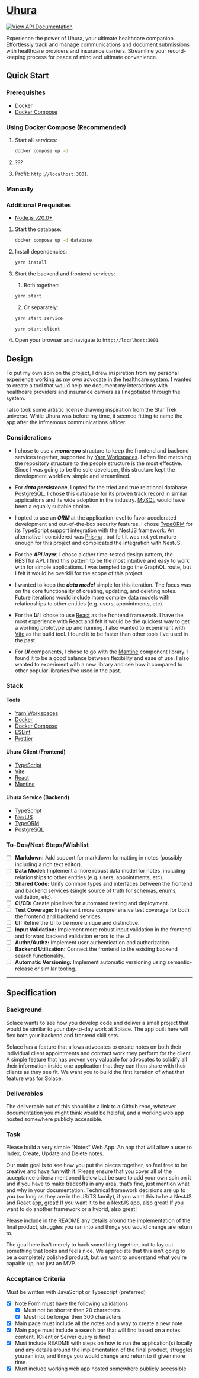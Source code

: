 # [Uhura](http://uhura.nickawilliams.com)

[![View API Documentation][swagger-image]][swagger-url]

Experience the power of Uhura, your ultimate healthcare companion. Effortlessly
track and manage communications and document submissions with healthcare
providers and insurance carriers. Streamline your record-keeping process for
peace of mind and ultimate convenience.

## Quick Start

### Prerequisites

- [Docker](https://www.docker.com/get-started)
- [Docker Compose](https://docs.docker.com/compose/install/)

### Using Docker Compose (Recommended)

1. Start all services:

   ```sh
   docker compose up -d
   ```

2. ???

3. Profit: `http://localhost:3001`.

### Manually

### Additional Prequisites

- [Node.js v20.0+](https://nodejs.org/en/download/)

1.  Start the database:

    ```sh
    docker compose up -d database
    ```

2.  Install dependencies:

    ```sh
    yarn install
    ```

3.  Start the backend and frontend services:

    1. Both together:

    ```sh
    yarn start
    ```

    2. Or separately:

    ```sh
    yarn start:service
    ```

    ```sh
    yarn start:client
    ```

4.  Open your browser and navigate to `http://localhost:3001`.

## Design

To put my own spin on the project, I drew inspiration from my personal
experience working as my own advocate in the healthcare system. I wanted to
create a tool that would help me document my interactions with healthcare
providers and insurance carriers as I negotiated through the system.

I also took some artistic license drawing inspiration from the Star Trek
universe. While Uhura was before my time, it seemed fitting to name the app
after the infmamous communications officer.

### Considerations

- I chose to use a **_monorepo_** structure to keep the frontend and backend
  services together, supported by
  [Yarn Workspaces](https://classic.yarnpkg.com/lang/en/docs/workspaces/). I
  often find matching the repository structure to the people structure is the
  most effective. Since I was going to be the sole developer, this structure
  kept the development workflow simple and streamlined.

- For **_data persistence_**, I opted for the tried and true relational database
  [PostgreSQL](https://www.postgresql.org/). I chose this database for its
  proven track record in similar applications and its wide adoption in the
  industry. [MySQL](https://www.mysql.com/) would have been a equally suitable
  choice.

- I opted to use an **_ORM_** at the application level to favor accelerated
  development and out-of-the-box security features. I chose
  [TypeORM](https://typeorm.io/) for its TypeScript support integration with
  the NestJS framework. An alternative I considered was
  [Prisma](https://prisma.io/) , but felt it was not yet mature enough for this
  project and complicated the integration with NestJS.

- For the **_API layer_**, I chose alother time-tested design pattern, the
  RESTful API. I find this pattern to be the most intuitive and easy to work
  with for simple applications. I was tempted to go the GraphQL route, but I
  felt it would be overkill for the scope of this project.

- I wanted to keep the **_data model_** simple for this iteration. The
  focus was on the core functionality of creating, updating, and deleting notes.
  Future iterations would include more complex data models with relationships to
  other entities (e.g. users, appointments, etc).

- For the **_UI_** I chose to use [React](https://reactjs.org/) as the frontend
  framework. I have the most experience with React and felt it would be the
  quickest way to get a working prototype up and running. I also wanted to
  experiment with [Vite](https://vitejs.dev/) as the build tool. I found it to
  be faster than other tools I've used in the past.

- For **_UI_** components, I chose to go with the
  [Mantine](https://mantine.dev/) component library. I found it to be a good
  balance between flexibility and ease of use. I also wanted to experiment with a
  new library and see how it compared to other popular libraries I've used in the
  past.

### Stack

#### Tools

- [Yarn Workspaces](https://yarnpkg.com/features/workspaces)
- [Docker](https://www.docker.com/)
- [Docker Compose](https://docs.docker.com/compose/)
- [ESLint](https://eslint.org/)
- [Prettier](https://prettier.io/)

#### Uhura Client (Frontend)

- [TypeScript](https://www.typescriptlang.org/)
- [Vite](https://vitejs.dev/)
- [React](https://reactjs.org/)
- [Mantine](https://mantine.dev/)

#### Uhura Service (Backend)

- [TypeScript](https://www.typescriptlang.org/)
- [NestJS](https://nestjs.com/)
- [TypeORM](https://typeorm.io/)
- [PostgreSQL](https://www.postgresql.org/)

### To-Dos/Next Steps/Wishlist

- [ ] **Markdown:** Add support for markdown formatting in notes (possibly including a rich text editor).
- [ ] **Data Model:** Implement a more robust data model for notes, including relationships to
      other entities (e.g. users, appointments, etc).
- [ ] **Shared Code:** Unify common types and interfaces between the frontend and backend
      services (single source of truth for schemas, enums, validation, etc).
- [ ] **CI/CD:** Create pipelines for automated testing and deployment.
- [ ] **Test Coverage:** Implement more comprehensive test coverage for both the frontend and
      backend services.
- [ ] **UI:** Refine the UI to be more unique and distinctive.
- [ ] **Input Validation:** Implement more robust input validation in the frontend and forward backend
      validation errors to the UI.
- [ ] **Authn/Authz:** Implement user authentication and authorization.
- [ ] **Backend Utilization:** Connect the frontend to the existing backend search functionality.
- [ ] **Automatic Versioning:** Implement automatic versioning using semantic-release or similar tooling.

---

## Specification

### Background

Solace wants to see how you develop code and deliver a small project that would be similar to your day-to-day work at Solace. The app built here will flex both your backend and frontend skill sets.

Solace has a feature that allows advocates to create notes on both their individual client appointments and contract work they perform for the client. A simple feature that has proven very valuable for advocates to solidify all their information inside one application that they can then share with their clients as they see fit. We want you to build the first iteration of what that feature was for Solace.

### Deliverables

The deliverable out of this should be a link to a Github repo, whatever documentation you might think would be helpful, and a working web app hosted somewhere publicly accessible.

### Task

Please build a very simple “Notes” Web App. An app that will allow a user to Index, Create, Update and Delete notes.

Our main goal is to see how you put the pieces together, so feel free to be creative and have fun with it. Please ensure that you cover all of the acceptance criteria mentioned below but be sure to add your own spin on it and if you have to make tradeoffs in any area, that’s fine, just mention what and why in your documentation. Technical framework decisions are up to you (so long as they are in the JS/TS family), if you want this to be a NestJS and React app, great! If you want it to be a NextJS app, also great! If you want to do another framework or a hybrid, also great!

Please include in the README any details around the implementation of the final product, struggles you ran into and things you would change are return to.

The goal here isn't merely to hack something together, but to lay out something that looks and feels nice. We appreciate that this isn't going to be a completely polished product, but we want to understand what you're capable up, not just an MVP.

### Acceptance Criteria

Must be written with JavaScript or Typescript (preferred)

- [x] Note Form must have the following validations
  - [x] Must not be shorter then 20 characters
  - [x] Must not be longer then 300 characters
- [x] Main page must include all the notes and a way to create a new note
- [x] Main page must include a search bar that will find based on a notes content. (Client or Server query is fine)
- [x] Must include README with steps on how to run the application(s) locally and any details around the implementation of the final product, struggles you ran into, and things you would change and return to if given more time.
- [x] Must include working web app hosted somewhere publicly accessible

[swagger-image]: https://img.shields.io/badge/Swagger%20-%20API%20Documentation%20-%20ltgreen?logo=swagger&logoColor=white
[swagger-url]: http://api.uhura.nickawilliams.com/docs
